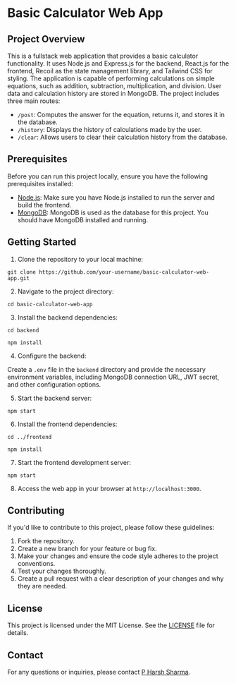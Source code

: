 <!DOCTYPE html>
<html lang="en">
<head>
    <meta charset="UTF-8">
    <meta name="viewport" content="width=device-width, initial-scale=1.0">
</head>
<body>
    <h1>Basic Calculator Web App</h1>
    <h2>Project Overview</h2>
    <p>
        This is a fullstack web application that provides a basic calculator functionality. It uses Node.js and Express.js for the backend, React.js for the frontend, Recoil as the state management library, and Tailwind CSS for styling. The application is capable of performing calculations on simple equations, such as addition, subtraction, multiplication, and division. User data and calculation history are stored in MongoDB. The project includes three main routes:
    </p>
    <ul>
        <li><code>/post</code>: Computes the answer for the equation, returns it, and stores it in the database.</li>
        <li><code>/history</code>: Displays the history of calculations made by the user.</li>
        <li><code>/clear</code>: Allows users to clear their calculation history from the database.</li>
    </ul>
    <h2>Prerequisites</h2>
    <p>Before you can run this project locally, ensure you have the following prerequisites installed:</p>
    <ul>
        <li><a href="https://nodejs.org/">Node.js</a>: Make sure you have Node.js installed to run the server and build the frontend.</li>
        <li><a href="https://www.mongodb.com/">MongoDB</a>: MongoDB is used as the database for this project. You should have MongoDB installed and running.</li>
    </ul>
    <h2>Getting Started</h2>
    <ol>
        <li>Clone the repository to your local machine:</li>
    </ol>
    <pre><code>git clone https://github.com/your-username/basic-calculator-web-app.git</code></pre>
    <ol start="2">
        <li>Navigate to the project directory:</li>
    </ol>
    <pre><code>cd basic-calculator-web-app</code></pre>
    <ol start="3">
        <li>Install the backend dependencies:</li>
    </ol>
    <pre><code>cd backend</code></pre>
    <pre><code>npm install</code></pre>
    <ol start="4">
        <li>Configure the backend:</li>
    </ol>
    <p>Create a <code>.env</code> file in the <code>backend</code> directory and provide the necessary environment variables, including MongoDB connection URL, JWT secret, and other configuration options.</p>
    <ol start="5">
        <li>Start the backend server:</li>
    </ol>
    <pre><code>npm start</code></pre>
    <ol start="6">
        <li>Install the frontend dependencies:</li>
    </ol>
    <pre><code>cd ../frontend</code></pre>
    <pre><code>npm install</code></pre>
    <ol start="7">
        <li>Start the frontend development server:</li>
    </ol>
    <pre><code>npm start</code></pre>
    <ol start="8">
        <li>Access the web app in your browser at <code>http://localhost:3000</code>.</li>
    </ol>
    <h2>Contributing</h2>
    <p>If you'd like to contribute to this project, please follow these guidelines:</p>
    <ol>
        <li>Fork the repository.</li>
        <li>Create a new branch for your feature or bug fix.</li>
        <li>Make your changes and ensure the code style adheres to the project conventions.</li>
        <li>Test your changes thoroughly.</li>
        <li>Create a pull request with a clear description of your changes and why they are needed.</li>
    </ol>
    <h2>License</h2>
    <p>This project is licensed under the MIT License. See the <a href="LICENSE">LICENSE</a> file for details.</p>
    <h2>Contact</h2>
    <p>For any questions or inquiries, please contact <a href="mailto:harshpsharma98842@gmail.com">P Harsh Sharma</a>.</p>
</body>
</html>
